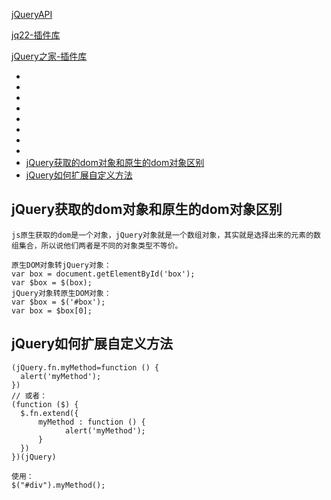 
[jQueryAPI](https://www.html.cn/jqapi-1.9/)

[jq22-插件库](http://www.jq22.com/)

[jQuery之家-插件库](http://www.htmleaf.com/)


* <a href="#"></a>
* <a href="#"></a>
* <a href="#"></a>
* <a href="#"></a>
* <a href="#"></a>
* <a href="#"></a>
* <a href="#"></a>
* <a href="#"></a>
* <a href="#jQuery获取的dom对象和原生的dom对象区别">jQuery获取的dom对象和原生的dom对象区别</a>
* <a href="#jQuery如何扩展自定义方法">jQuery如何扩展自定义方法</a>

## <a name=""></a>
## <a name=""></a>
## <a name=""></a>
## <a name=""></a>
## <a name=""></a>
## <a name=""></a>
## <a name=""></a>
## <a name=""></a>
## <a name=""></a>
## <a name=""></a>
## <a name="jQuery获取的dom对象和原生的dom对象区别">jQuery获取的dom对象和原生的dom对象区别</a>
>
    js原生获取的dom是一个对象，jQuery对象就是一个数组对象，其实就是选择出来的元素的数组集合，所以说他们两者是不同的对象类型不等价。
>
    原生DOM对象转jQuery对象：
    var box = document.getElementById('box');
    var $box = $(box);
    jQuery对象转原生DOM对象：
    var $box = $('#box');
    var box = $box[0];
## <a name="jQuery如何扩展自定义方法">jQuery如何扩展自定义方法</a>
>
    (jQuery.fn.myMethod=function () {
      alert('myMethod');
    })
    // 或者：
    (function ($) {
      $.fn.extend({
          myMethod : function () {
                alert('myMethod');
          }
      })
    })(jQuery)

    使用：
    $("#div").myMethod();